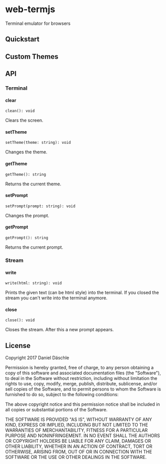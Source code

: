 # web-termjs
Terminal emulator for browsers

## Quickstart


## Custom Themes

## API
### Terminal
#### clear
```
clean(): void
```
Clears the screen.

#### setTheme
```
setTheme(theme: string): void
```
Changes the theme.

#### getTheme
```
getTheme(): string
```
Returns the current theme.

#### setPrompt
```
setPrompt(prompt: string): void
```
Changes the prompt.

#### getPrompt
```
getPrompt(): string
```
Returns the current prompt.

### Stream
#### write
```
write(html: string): void
```
Prints the given text (can be html style) into the terminal.
If you closed the stream you can't write into the terminal anymore.

#### close
```
close(): void
```
Closes the stream. After this a new prompt appears.

## License
Copyright 2017 Daniel Däschle

Permission is hereby granted, free of charge, to any person obtaining a copy of this software and associated documentation files (the "Software"), to deal in the Software without restriction, including without limitation the rights to use, copy, modify, merge, publish, distribute, sublicense, and/or sell copies of the Software, and to permit persons to whom the Software is furnished to do so, subject to the following conditions:

The above copyright notice and this permission notice shall be included in all copies or substantial portions of the Software.

THE SOFTWARE IS PROVIDED "AS IS", WITHOUT WARRANTY OF ANY KIND, EXPRESS OR IMPLIED, INCLUDING BUT NOT LIMITED TO THE WARRANTIES OF MERCHANTABILITY, FITNESS FOR A PARTICULAR PURPOSE AND NONINFRINGEMENT. IN NO EVENT SHALL THE AUTHORS OR COPYRIGHT HOLDERS BE LIABLE FOR ANY CLAIM, DAMAGES OR OTHER LIABILITY, WHETHER IN AN ACTION OF CONTRACT, TORT OR OTHERWISE, ARISING FROM, OUT OF OR IN CONNECTION WITH THE SOFTWARE OR THE USE OR OTHER DEALINGS IN THE SOFTWARE.
